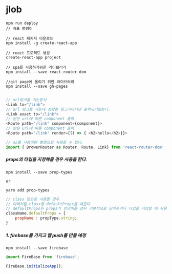 # jlob


```npm
npm run deploy
// 배포 명렁어
```

```npm
// react 패키지 다운로드
npm install -g create-react-app

// react 프로젝트 생성
create-react-app project

// spa를 사용하기위한 라이브러리
npm install --save react-router-dom

//git page에 올리기 위한 라이브러리
npm install --save gh-pages
```

```js

// url링크를 거는방식
<Link to="/link">
// url 링크를 거는데 정확한 링크가아니면 출력되지않는다.
<Link exact to="/link">
// 받은 url에 따른 component 출력
<Route path="/link" component={component}>
// 받은 url에 따른 component 출력
<Route path="/link" render={() => { <h2>hello</h2>}}>
```

```js
// as를 사용하면 별명으로 사용할 수 있다.
import { BrowerRouter as Router, Route, Link} from 'react-router-dom'
```

##### props의 타입을 지정해줄 경우 사용을 한다.
```npm
npm install --save prop-types

or 

yarn add prop-types
```

```js
// class 명으로 사용할 경우
// 아래처럼 class명 defaultProps를 해준다.
// defaultProps는 props가 안넘어올 경우 기본적으로 담아주거나 타입을 지정할 때 사용을 한다.
className.defaultProps = {
    propName : propType.string;
}
```

##### 1. firebase를 가지고 웹 push를 만들 예정
```npm 
npm install --save firebase
```

```js
import FireBase from 'firebase';

FireBase.initializeApp();
```
